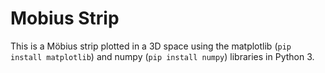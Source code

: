 # Mobius Strip
This is a Möbius strip plotted in a 3D space using the matplotlib (`pip install matplotlib`) and numpy (`pip install numpy`) libraries in Python 3.

